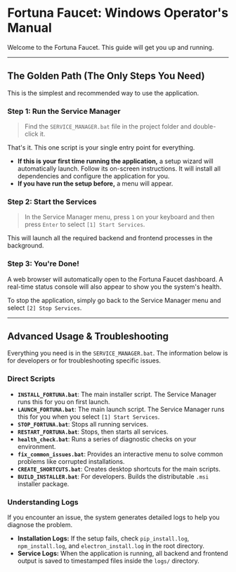 # Fortuna Faucet: Windows Operator's Manual

Welcome to the Fortuna Faucet. This guide will get you up and running.

---

## The Golden Path (The Only Steps You Need)

This is the simplest and recommended way to use the application.

### Step 1: Run the Service Manager

> Find the `SERVICE_MANAGER.bat` file in the project folder and double-click it.

That's it. This one script is your single entry point for everything.

-   **If this is your first time running the application,** a setup wizard will automatically launch. Follow its on-screen instructions. It will install all dependencies and configure the application for you.
-   **If you have run the setup before,** a menu will appear.

### Step 2: Start the Services

> In the Service Manager menu, press `1` on your keyboard and then press `Enter` to select `[1] Start Services`.

This will launch all the required backend and frontend processes in the background.

### Step 3: You're Done!

A web browser will automatically open to the Fortuna Faucet dashboard. A real-time status console will also appear to show you the system's health.

To stop the application, simply go back to the Service Manager menu and select `[2] Stop Services`.

---

## Advanced Usage & Troubleshooting

Everything you need is in the `SERVICE_MANAGER.bat`. The information below is for developers or for troubleshooting specific issues.

### Direct Scripts

-   **`INSTALL_FORTUNA.bat`**: The main installer script. The Service Manager runs this for you on first launch.
-   **`LAUNCH_FORTUNA.bat`**: The main launch script. The Service Manager runs this for you when you select `[1] Start Services`.
-   **`STOP_FORTUNA.bat`**: Stops all running services.
-   **`RESTART_FORTUNA.bat`**: Stops, then starts all services.
-   **`health_check.bat`**: Runs a series of diagnostic checks on your environment.
-   **`fix_common_issues.bat`**: Provides an interactive menu to solve common problems like corrupted installations.
-   **`CREATE_SHORTCUTS.bat`**: Creates desktop shortcuts for the main scripts.
-   **`BUILD_INSTALLER.bat`**: For developers. Builds the distributable `.msi` installer package.

### Understanding Logs

If you encounter an issue, the system generates detailed logs to help you diagnose the problem.

-   **Installation Logs:** If the setup fails, check `pip_install.log`, `npm_install.log`, and `electron_install.log` in the root directory.
-   **Service Logs:** When the application is running, all backend and frontend output is saved to timestamped files inside the `logs/` directory.